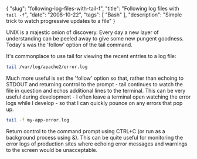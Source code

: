 {
    "slug": "following-log-files-with-tail-f",
    "title": "Following log files with `tail -f`",
    "date": "2008-10-22",
    "tags": [
        "Bash"
    ],
    "description": "Simple trick to watch progressive updates to a file"
}

UNIX is a majestic onion of discovery. Every day a new layer of
understanding can be peeled away to give some new pungent goodness.
Today's was the 'follow' option of the tail command.

It's commonplace to use tail for viewing the recent entries to a log
file:

``` bash
tail /var/log/apache2/error.log
```

Much more useful is set the 'follow' option so that, rather than echoing
to STDOUT and returning control to the prompt - tail continues to watch
the file in question and echos additional lines to the terminal. This
can be very useful during development - I often leave a terminal open
watching the error logs while I develop - so that I can quickly pounce
on any errors that pop up.

``` bash
tail -f my-app-error.log
```

Return control to the command prompt using CTRL+C (or run as a
background process using &). This can be quite useful for monitoring the
error logs of production sites where echoing error messages and warnings
to the screen would be unacceptable.
